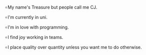 ৹  My name's Treasure but people call me CJ.

৹  I'm currently in uni.

৹  I'm in love with programming.

৹  I find joy working in teams.

৹  I place quality over quantity unless you want me to do otherwise.

